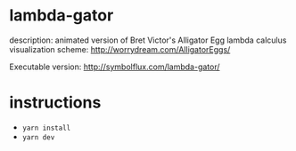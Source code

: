 # lambda-gator
  description: animated version of Bret Victor's Alligator Egg lambda calculus visualization scheme: http://worrydream.com/AlligatorEggs/
  
  Executable version: http://symbolflux.com/lambda-gator/
  
# instructions
- `yarn install`
- `yarn dev`
